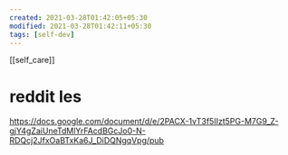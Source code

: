 ```yaml
---
created: 2021-03-28T01:42:05+05:30
modified: 2021-03-28T01:42:11+05:30
tags: [self-dev]
---
```

[[self_care]]
# reddit les

https://docs.google.com/document/d/e/2PACX-1vT3f5IIzt5PG-M7G9_Z-gjY4gZaiUneTdMlYrFAcdBGcJo0-N-RDQcj2JfxOaBTxKa6J_DiDQNgqVpg/pub
